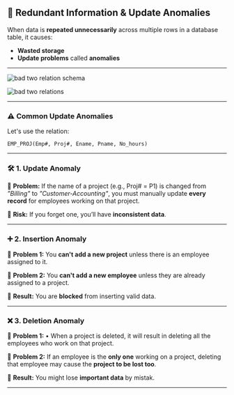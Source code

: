 ## 🔁 Redundant Information & Update Anomalies

When data is **repeated unnecessarily** across multiple rows in a database table, it causes:

* **Wasted storage**
* **Update problems** called **anomalies**

---

![bad two relation schema](https://github.com/user-attachments/assets/b90c1b1b-6ca0-4d89-b254-55b7aca7bc2b)

![bad two relations](https://github.com/user-attachments/assets/dbbb816b-1f3d-40df-baff-a28c2161daa1)

---


### ⚠️ Common Update Anomalies

Let's use the relation:

```plaintext
EMP_PROJ(Emp#, Proj#, Ename, Pname, No_hours)
```

---

### 🛠 1. **Update Anomaly**

🔸 **Problem:**
If the name of a project (e.g., Proj# = P1) is changed from *"Billing"* to *"Customer-Accounting"*,
you must manually update **every record** for employees working on that project.

📌 **Risk:** If you forget one, you’ll have **inconsistent data**.

---

### ➕ 2. **Insertion Anomaly**

🔸 **Problem 1:**
You **can't add a new project** unless there is an employee assigned to it.

🔸 **Problem 2:**
You **can't add a new employee** unless they are already assigned to a project.

📌 **Result:** You are **blocked** from inserting valid data.

---

### ❌ 3. **Deletion Anomaly**

🔸 **Problem 1:**
• When a project is deleted, it will result in deleting all the employees who work on that project.

🔸 **Problem 2:**
If an employee is the **only one** working on a project, deleting that employee may cause the **project to be lost too**.

📌 **Result:** You might lose **important data** by mistak.

---
